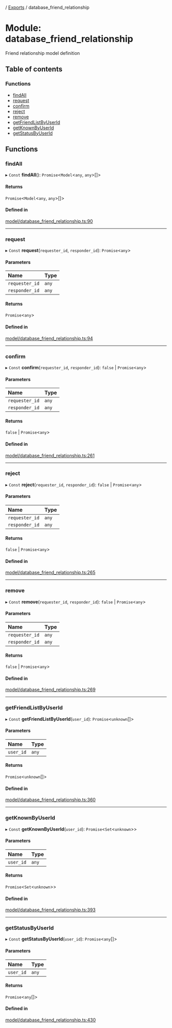 [](../README.md) / [Exports](../modules.md) / database\_friend\_relationship

# Module: database\_friend\_relationship

Friend relationship model definition

## Table of contents

### Functions

- [findAll](database_friend_relationship.md#findall)
- [request](database_friend_relationship.md#request)
- [confirm](database_friend_relationship.md#confirm)
- [reject](database_friend_relationship.md#reject)
- [remove](database_friend_relationship.md#remove)
- [getFriendListByUserId](database_friend_relationship.md#getfriendlistbyuserid)
- [getKnownByUserId](database_friend_relationship.md#getknownbyuserid)
- [getStatusByUserId](database_friend_relationship.md#getstatusbyuserid)

## Functions

### findAll

▸ `Const` **findAll**(): `Promise`<`Model`<`any`, `any`\>[]\>

#### Returns

`Promise`<`Model`<`any`, `any`\>[]\>

#### Defined in

[model/database_friend_relationship.ts:90](https://github.com/ieigen/eigen_service/blob/760a065/src/model/database_friend_relationship.ts#L90)

___

### request

▸ `Const` **request**(`requester_id`, `responder_id`): `Promise`<`any`\>

#### Parameters

| Name | Type |
| :------ | :------ |
| `requester_id` | `any` |
| `responder_id` | `any` |

#### Returns

`Promise`<`any`\>

#### Defined in

[model/database_friend_relationship.ts:94](https://github.com/ieigen/eigen_service/blob/760a065/src/model/database_friend_relationship.ts#L94)

___

### confirm

▸ `Const` **confirm**(`requester_id`, `responder_id`): ``false`` \| `Promise`<`any`\>

#### Parameters

| Name | Type |
| :------ | :------ |
| `requester_id` | `any` |
| `responder_id` | `any` |

#### Returns

``false`` \| `Promise`<`any`\>

#### Defined in

[model/database_friend_relationship.ts:261](https://github.com/ieigen/eigen_service/blob/760a065/src/model/database_friend_relationship.ts#L261)

___

### reject

▸ `Const` **reject**(`requester_id`, `responder_id`): ``false`` \| `Promise`<`any`\>

#### Parameters

| Name | Type |
| :------ | :------ |
| `requester_id` | `any` |
| `responder_id` | `any` |

#### Returns

``false`` \| `Promise`<`any`\>

#### Defined in

[model/database_friend_relationship.ts:265](https://github.com/ieigen/eigen_service/blob/760a065/src/model/database_friend_relationship.ts#L265)

___

### remove

▸ `Const` **remove**(`requester_id`, `responder_id`): ``false`` \| `Promise`<`any`\>

#### Parameters

| Name | Type |
| :------ | :------ |
| `requester_id` | `any` |
| `responder_id` | `any` |

#### Returns

``false`` \| `Promise`<`any`\>

#### Defined in

[model/database_friend_relationship.ts:269](https://github.com/ieigen/eigen_service/blob/760a065/src/model/database_friend_relationship.ts#L269)

___

### getFriendListByUserId

▸ `Const` **getFriendListByUserId**(`user_id`): `Promise`<`unknown`[]\>

#### Parameters

| Name | Type |
| :------ | :------ |
| `user_id` | `any` |

#### Returns

`Promise`<`unknown`[]\>

#### Defined in

[model/database_friend_relationship.ts:360](https://github.com/ieigen/eigen_service/blob/760a065/src/model/database_friend_relationship.ts#L360)

___

### getKnownByUserId

▸ `Const` **getKnownByUserId**(`user_id`): `Promise`<`Set`<`unknown`\>\>

#### Parameters

| Name | Type |
| :------ | :------ |
| `user_id` | `any` |

#### Returns

`Promise`<`Set`<`unknown`\>\>

#### Defined in

[model/database_friend_relationship.ts:393](https://github.com/ieigen/eigen_service/blob/760a065/src/model/database_friend_relationship.ts#L393)

___

### getStatusByUserId

▸ `Const` **getStatusByUserId**(`user_id`): `Promise`<`any`[]\>

#### Parameters

| Name | Type |
| :------ | :------ |
| `user_id` | `any` |

#### Returns

`Promise`<`any`[]\>

#### Defined in

[model/database_friend_relationship.ts:430](https://github.com/ieigen/eigen_service/blob/760a065/src/model/database_friend_relationship.ts#L430)
